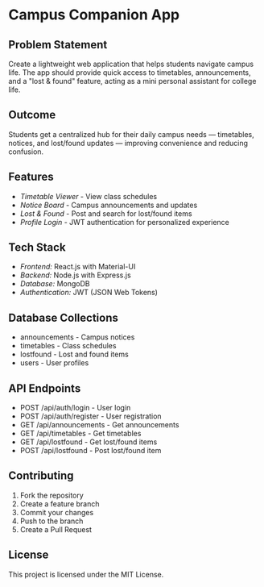 # Campus Companion App

## Problem Statement

Create a lightweight web application that helps students navigate campus life. The app should provide quick access to timetables, announcements, and a "lost & found" feature, acting as a mini personal assistant for college life.

## Outcome

Students get a centralized hub for their daily campus needs — timetables, notices, and lost/found updates — improving convenience and reducing confusion.

## Features

- *Timetable Viewer* - View class schedules
- *Notice Board* - Campus announcements and updates
- *Lost & Found* - Post and search for lost/found items
- *Profile Login* - JWT authentication for personalized experience

## Tech Stack

- *Frontend:* React.js with Material-UI
- *Backend:* Node.js with Express.js
- *Database:* MongoDB
- *Authentication:* JWT (JSON Web Tokens)


## Database Collections

- announcements - Campus notices
- timetables - Class schedules
- lostfound - Lost and found items
- users - User profiles

## API Endpoints

- POST /api/auth/login - User login
- POST /api/auth/register - User registration
- GET /api/announcements - Get announcements
- GET /api/timetables - Get timetables
- GET /api/lostfound - Get lost/found items
- POST /api/lostfound - Post lost/found item

## Contributing

1. Fork the repository
2. Create a feature branch
3. Commit your changes
4. Push to the branch
5. Create a Pull Request

## License

This project is licensed under the MIT License.